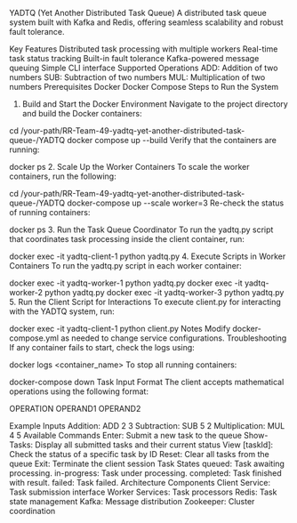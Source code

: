 YADTQ (Yet Another Distributed Task Queue)
A distributed task queue system built with Kafka and Redis, offering seamless scalability and robust fault tolerance.

Key Features
Distributed task processing with multiple workers
Real-time task status tracking
Built-in fault tolerance
Kafka-powered message queuing
Simple CLI interface
Supported Operations
ADD: Addition of two numbers
SUB: Subtraction of two numbers
MUL: Multiplication of two numbers
Prerequisites
Docker
Docker Compose
Steps to Run the System
1. Build and Start the Docker Environment
Navigate to the project directory and build the Docker containers:

cd /your-path/RR-Team-49-yadtq-yet-another-distributed-task-queue-/YADTQ
docker compose up --build
Verify that the containers are running:

docker ps
2. Scale Up the Worker Containers
To scale the worker containers, run the following:

cd /your-path/RR-Team-49-yadtq-yet-another-distributed-task-queue-/YADTQ
docker-compose up --scale worker=3
Re-check the status of running containers:

docker ps
3. Run the Task Queue Coordinator
To run the yadtq.py script that coordinates task processing inside the client container, run:

docker exec -it yadtq-client-1 python yadtq.py
4. Execute Scripts in Worker Containers
To run the yadtq.py script in each worker container:

docker exec -it yadtq-worker-1 python yadtq.py
docker exec -it yadtq-worker-2 python yadtq.py
docker exec -it yadtq-worker-3 python yadtq.py
5. Run the Client Script for Interactions
To execute client.py for interacting with the YADTQ system, run:

docker exec -it yadtq-client-1 python client.py
Notes
Modify docker-compose.yml as needed to change service configurations.
Troubleshooting
If any container fails to start, check the logs using:

docker logs <container_name>
To stop all running containers:

docker-compose down
Task Input Format
The client accepts mathematical operations using the following format:

OPERATION OPERAND1 OPERAND2

Example Inputs
Addition: ADD 2 3
Subtraction: SUB 5 2
Multiplication: MUL 4 5
Available Commands
Enter: Submit a new task to the queue
Show-Tasks: Display all submitted tasks and their current status
View [taskId]: Check the status of a specific task by ID
Reset: Clear all tasks from the queue
Exit: Terminate the client session
Task States
queued: Task awaiting processing.
in-progress: Task under processing.
completed: Task finished with result.
failed: Task failed.
Architecture Components
Client Service: Task submission interface
Worker Services: Task processors
Redis: Task state management
Kafka: Message distribution
Zookeeper: Cluster coordination
